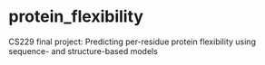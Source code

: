 # protein_flexibility
CS229 final project: Predicting per-residue protein flexibility using sequence- and structure-based models
